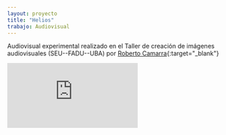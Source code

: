 ```yaml
---
layout: proyecto
title: "Helios"
trabajo: Audiovisual
---
```


Audiovisual experimental realizado en el Taller de creación de imágenes audiovisuales (SEU--FADU--UBA) por [Roberto Camarra](http://robertocamarra.blogspot.com){:target="_blank"}

<div class="embed-container"><iframe src="https://player.vimeo.com/video/18649230?title=0&byline=0&portrait=0" frameborder="0" webkitAllowFullScreen mozallowfullscreen allowFullScreen></iframe></div>
